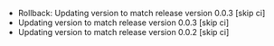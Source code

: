 <!-- Commit ed5a6059728e64bd98082bf696a5118f797c7996 -->
  * Rollback: Updating  version to match release version 0.0.3 [skip ci]
  * Updating  version to match release version 0.0.3 [skip ci]
  * Updating  version to match release version 0.0.2 [skip ci]
